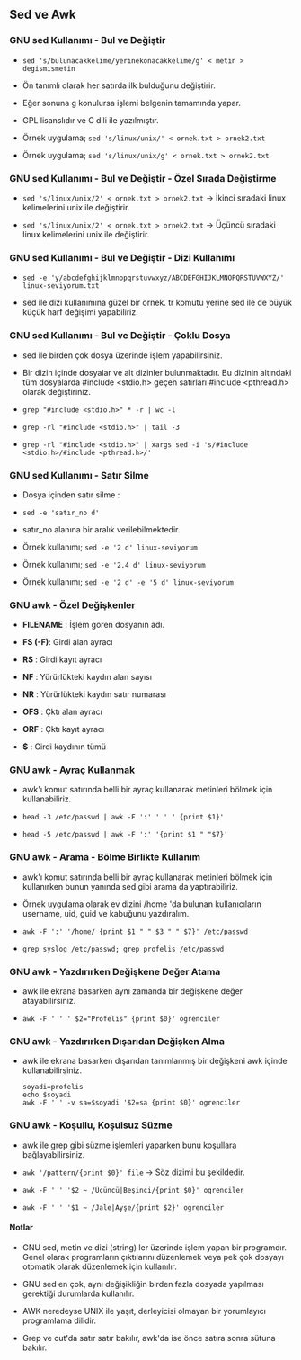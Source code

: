 ## Sed ve Awk

### GNU sed Kullanımı - Bul ve Değiştir

- `sed 's/bulunacakkelime/yerinekonacakkelime/g' < metin > degismismetin`

- Ön tanımlı olarak her satırda ilk bulduğunu değiştirir.

- Eğer sonuna g konulursa işlemi belgenin tamamında yapar.

- GPL lisanslıdır ve C dili ile yazılmıştır.

- Örnek uygulama; `sed 's/linux/unix/' < ornek.txt > ornek2.txt`

- Örnek uygulama; `sed 's/linux/unix/g' < ornek.txt > ornek2.txt`



### GNU sed Kullanımı - Bul ve Değiştir - Özel Sırada Değiştirme

- `sed 's/linux/unix/2' < ornek.txt > ornek2.txt` -> İkinci sıradaki linux kelimelerini unix ile değiştirir.

- `sed 's/linux/unix/2' < ornek.txt > ornek2.txt` -> Üçüncü sıradaki linux kelimelerini unix ile değiştirir.



### GNU sed Kullanımı - Bul ve Değiştir - Dizi Kullanımı

- `sed -e 'y/abcdefghijklmnopqrstuvwxyz/ABCDEFGHIJKLMNOPQRSTUVWXYZ/' linux-seviyorum.txt`

- sed ile dizi kullanımına güzel bir örnek. tr komutu yerine sed ile de büyük küçük harf değişimi yapabiliriz.



### GNU sed Kullanımı - Bul ve Değiştir - Çoklu Dosya

- sed ile birden çok dosya üzerinde işlem yapabilirsiniz.

- Bir dizin içinde dosyalar ve alt dizinler bulunmaktadır. Bu dizinin altındaki tüm dosyalarda #include <stdio.h> geçen satırları #include <pthread.h> olarak değiştiriniz.

- `grep "#include <stdio.h>" * -r | wc -l`

- `grep -rl "#include <stdio.h>" | tail -3`

- `grep -rl "#include <stdio.h>" | xargs sed -i 's/#include <stdio.h>/#include <pthread.h>/'`



### GNU sed Kullanımı - Satır Silme

- Dosya içinden satır silme : 

- `sed -e 'satır_no d'`

- satır_no alanına bir aralık verilebilmektedir.

- Örnek kullanımı; `sed -e '2 d' linux-seviyorum`

- Örnek kullanımı; `sed -e '2,4 d' linux-seviyorum`

- Örnek kullanımı; `sed -e '2 d' -e '5 d' linux-seviyorum`



### GNU awk - Özel Değişkenler

- **FILENAME** : İşlem gören dosyanın adı.

- **FS (-F)**: Girdi alan ayracı

- **RS** : Girdi kayıt ayracı

- **NF** : Yürürlükteki kaydın alan sayısı

- **NR** : Yürürlükteki kaydın satır numarası

- **OFS** : Çktı alan ayracı

- **ORF** : Çktı kayıt ayracı

- **$** : Girdi kaydının tümü



### GNU awk - Ayraç Kullanmak

- awk'ı komut satırında belli bir ayraç kullanarak metinleri bölmek için kullanabiliriz.

- `head -3 /etc/passwd | awk -F ':' ' ' ' {print $1}'`

- `head -5 /etc/passwd | awk -F ':' '{print $1 " "$7}'`



### GNU awk - Arama - Bölme Birlikte Kullanım

- awk'ı komut satırında belli bir ayraç kullanarak metinleri bölmek için kullanırken bunun yanında sed gibi arama da yaptırabiliriz.

- Örnek uygulama olarak ev dizini /home 'da bulunan kullanıcıların username, uid, guid ve kabuğunu yazdıralım.

- `awk -F ':' '/home/ {print $1 " " $3 " " $7}' /etc/passwd`

- `grep syslog /etc/passwd; grep profelis /etc/passwd`



### GNU awk - Yazdırırken Değişkene Değer Atama

- awk ile ekrana basarken aynı zamanda bir değişkene değer atayabilirsiniz.

- `awk -F ' ' ' $2="Profelis" {print $0}' ogrenciler`



### GNU awk - Yazdırırken Dışarıdan Değişken Alma

- awk ile ekrana basarken dışarıdan tanımlanmış bir değişkeni awk içinde kullanabilirsiniz.

  ```
  soyadi=profelis 
  echo $soyadi
  awk -F ' ' -v sa=$soyadi '$2=sa {print $0}' ogrenciler
  ```

  

### GNU awk - Koşullu, Koşulsuz Süzme

- awk ile grep gibi süzme işlemleri yaparken bunu koşullara bağlayabilirsiniz.

- `awk '/pattern/{print $0}' file` -> Söz dizimi bu şekildedir.

- `awk -F ' ' '$2 ~ /Üçüncü|Beşinci/{print $0}' ogrenciler`

- `awk -F ' ' '$1 ~ /Jale|Ayşe/{print $2}' ogrenciler`



#### Notlar

- GNU sed, metin ve dizi (string) ler üzerinde işlem yapan bir programdır. Genel olarak programların çıktılarını düzenlemek veya pek çok dosyayı otomatik olarak düzenlemek için kullanılır.

- GNU sed en çok, aynı değişikliğin birden fazla dosyada yapılması gerektiği durumlarda kullanılır.

- AWK neredeyse UNIX ile yaşıt, derleyicisi olmayan bir yorumlayıcı programlama dilidir.

- Grep ve cut'da satır satır bakılır, awk'da ise önce satıra sonra sütuna bakılır.
